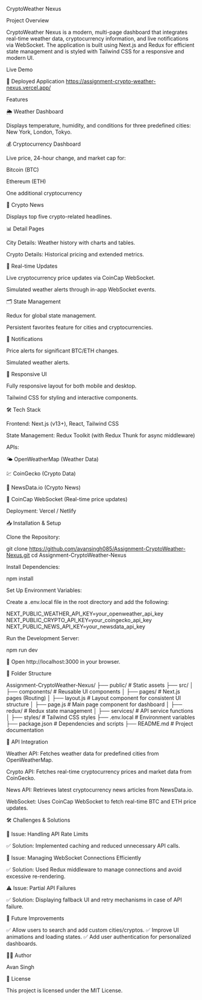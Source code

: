 CryptoWeather Nexus

Project Overview

CryptoWeather Nexus is a modern, multi-page dashboard that integrates real-time weather data, cryptocurrency information, and live notifications via WebSocket. The application is built using Next.js and Redux for efficient state management and is styled with Tailwind CSS for a responsive and modern UI.

Live Demo

🔗 Deployed Application  https://assignment-crypto-weather-nexus.vercel.app/

Features

🌦️ Weather Dashboard

Displays temperature, humidity, and conditions for three predefined cities: New York, London, Tokyo.

💰 Cryptocurrency Dashboard

Live price, 24-hour change, and market cap for:

Bitcoin (BTC)

Ethereum (ETH)

One additional cryptocurrency

📰 Crypto News

Displays top five crypto-related headlines.

📊 Detail Pages

City Details: Weather history with charts and tables.

Crypto Details: Historical pricing and extended metrics.

🔄 Real-time Updates

Live cryptocurrency price updates via CoinCap WebSocket.

Simulated weather alerts through in-app WebSocket events.

🗂️ State Management

Redux for global state management.

Persistent favorites feature for cities and cryptocurrencies.

🔔 Notifications

Price alerts for significant BTC/ETH changes.

Simulated weather alerts.

📱 Responsive UI

Fully responsive layout for both mobile and desktop.

Tailwind CSS for styling and interactive components.

🛠️ Tech Stack

Frontend: Next.js (v13+), React, Tailwind CSS

State Management: Redux Toolkit (with Redux Thunk for async middleware)

APIs:

🌤️ OpenWeatherMap (Weather Data)

💹 CoinGecko (Crypto Data)

📰 NewsData.io (Crypto News)

🔄 CoinCap WebSocket (Real-time price updates)

Deployment: Vercel / Netlify

📥 Installation & Setup

Clone the Repository:

 git clone https://github.com/avansingh085/Assignment-CryptoWeather-Nexus.git
 cd Assignment-CryptoWeather-Nexus

Install Dependencies:

 npm install

Set Up Environment Variables:

Create a .env.local file in the root directory and add the following:

NEXT_PUBLIC_WEATHER_API_KEY=your_openweather_api_key
NEXT_PUBLIC_CRYPTO_API_KEY=your_coingecko_api_key
NEXT_PUBLIC_NEWS_API_KEY=your_newsdata_api_key

Run the Development Server:

 npm run dev

🔗 Open http://localhost:3000 in your browser.

📂 Folder Structure

Assignment-CryptoWeather-Nexus/
├── public/          # Static assets
├── src/
│   ├── components/  # Reusable UI components
│   ├── pages/       # Next.js pages (Routing)
│   ├── layout.js    # Layout component for consistent UI structure
│   ├── page.js      # Main page component for dashboard
│   ├── redux/       # Redux state management
│   ├── services/    # API service functions
│   ├── styles/      # Tailwind CSS styles
├── .env.local       # Environment variables
├── package.json     # Dependencies and scripts
├── README.md        # Project documentation

🔗 API Integration

Weather API: Fetches weather data for predefined cities from OpenWeatherMap.

Crypto API: Fetches real-time cryptocurrency prices and market data from CoinGecko.

News API: Retrieves latest cryptocurrency news articles from NewsData.io.

WebSocket: Uses CoinCap WebSocket to fetch real-time BTC and ETH price updates.

🛠️ Challenges & Solutions

🚧 Issue: Handling API Rate Limits

✅ Solution: Implemented caching and reduced unnecessary API calls.

🔄 Issue: Managing WebSocket Connections Efficiently

✅ Solution: Used Redux middleware to manage connections and avoid excessive re-rendering.

⚠️ Issue: Partial API Failures

✅ Solution: Displaying fallback UI and retry mechanisms in case of API failure.

🚀 Future Improvements

✅ Allow users to search and add custom cities/cryptos.
✅ Improve UI animations and loading states.
✅ Add user authentication for personalized dashboards.

👨‍💻 Author

Avan Singh

📜 License

This project is licensed under the MIT License.

